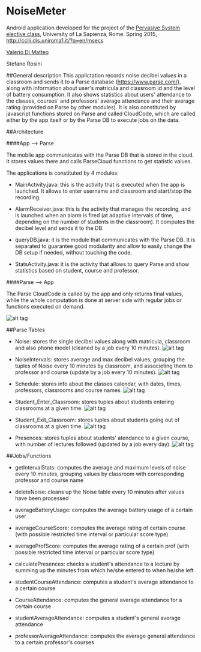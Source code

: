 # NoiseMeter
Android application developed for the project of the [Pervasive System elective class](http://ru1.cti.gr/~ichatz/index.php/Site/PervasiveSystems), University of La Sapienza, Rome. Spring 2015, http://cclii.dis.uniroma1.it/?q=en/msecs

[Valerio Di Matteo](https://it.linkedin.com/pub/valerio-di-matteo/a0/46a/80b/en)

Stefano Rosini

##General description
This applictation records noise decibel values in a classroom and sends it to a Parse database (https://www.parse.com/), along with information about user's matricula and classroom id and the level of battery consumption. It also shows statistics about users' attendance to the classes, courses' and professors' average attendance and their average rating (provided on Parse by other modules).
It is also constituted by javascript functions stored on Parse and called CloudCode, which are called either by the app itself or by the Parse DB to execute jobs on the data.

##Architecture

####App --> Parse

The mobile app communicates with the Parse DB that is stored in the cloud. It stores values there and calls ParseCloud functions to get statistic values.

The applications is constituted by 4 modules:

- MainActivity.java: this is the activity that is executed when the app is launched. It allows to enter username and classroom and start/stop the recording.

- AlarmReceiver.java: this is the activity that manages the recording, and is launched when an alarm is fired (at adaptive intervals of time, depending on the number of students in the classroom). It computes the decibel level and sends it to the DB.

- queryDB.java: it is the module that communicates with the Parse DB. It is separated to guarantee good modularity and allow to easily change the DB setup if needed, without touching the code.

- StatsActivity.java: it is the activity that allows to query Parse and show statistics based on student, course and professor.

####Parse --> App

The Parse CloudCode is called by the app and only returns final values, while the whole computation is done at server side with regular jobs or functions executed on demand.

![alt tag](http://s18.postimg.org/7jkspjpyx/Screenshot.png)

##Parse Tables
- Noise: stores the single decibel values along with matricula, classroom and also phone model (cleaned by a job every 10 minutes).
![alt tag](http://s24.postimg.org/5zpaoah1x/noise.png)

- NoiseIntervals: stores average and max decibel values, grouping the tuples of Noise every 10 minutes by classroom, and associeting them to professor and course (update by a job every 10 minutes).
![alt tag](http://s18.postimg.org/u2j9iqh4p/Immagine.png)

- Schedule: stores info about the classes calendar, with dates, times, professors, classrooms and course names.
![alt tag](http://s14.postimg.org/gvy55z9o1/Immagine.png)

- Student_Enter_Classroom: stores tuples about students entering classrooms at a given time.
![alt tag](http://s10.postimg.org/6ddpxq5dl/Immagine.png)

- Student_Exit_Classroom: stores tuples about students going out of classrooms at a given time.
![alt tag](http://s8.postimg.org/cjfuy16ud/Immagine.png)

- Presences: stores tuples about students' atendance to a given course, with number of lectures followed (updated by a job every day).
![alt tag](http://s8.postimg.org/ffyakknad/Immagine.png)

##Jobs/Functions

- getIntervalStats: computes the average and maximum levels of noise every 10 minutes, grouping values by classroom with corresponding professor and course name

- deleteNoise: cleans up the Noise table every 10 minutes after values have been processed

- averageBatteryUsage: computes the average battery usage of a certain user

- averageCourseScore: computes the average rating of certain course (with possible restricted time interval or particular score type)

- averageProfScore: computes the average rating of a certain prof (with possible restricted time interval or particular score type)

- calculatePresences: checks a student's attendance to a lecture by summing up the minutes from which he/she entered to when he/she left

- studentCourseAttendance: computes a student's average attendance to a certain course

- CourseAttendance: computes the general average attendance for a certain course

- studentAverageAttendance: computes a student's general average attendance

- professorAverageAttendance: computes the average general attendance to a certain professor's courses
